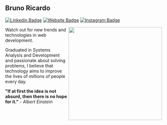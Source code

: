 ## Bruno Ricardo

[![Linkedin Badge](https://img.shields.io/badge/-LinkedIn-0e76a8?style=flat-square&logo=Linkedin&logoColor=white)](https://www.linkedin.com/in/brunomaarts/)
[![Website Badge](https://img.shields.io/badge/Website-3b5998?style=flat-square&logo=google-chrome&logoColor=white)](https://brunomaarts.github.io/portfolio/)
[![Instagram Badge](https://img.shields.io/badge/-Instagram-e4405f?style=flat-square&logo=Instagram&logoColor=white)](https://www.instagram.com/bruno_marts/)

<img align="right" width="300" alt="" src="https://brunomaarts.github.io/portfolio/img/bruno-gif.gif" />

Watch out for new trends and technologies in web development.

Graduated in Systems Analysis and Development and passionate about solving problems, I believe that technology aims to improve the lives of millions of people every day.

**"If at first the idea is not absurd, then there is no hope for it."** - <i> Albert Einstein </i> 
